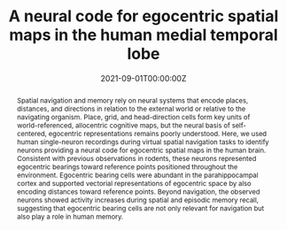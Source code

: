 ---
title: 'A neural code for egocentric spatial maps in the human medial temporal lobe'
authors:
  - admin
  - Armin Brandt
  - Peter C. Reinacher
  - Bernhard P. Staresina
  - Eric T. Reifenstein
  - Christoph T. Weidemann
  - Nora A. Herweg
  - Ansh Patel
  - Melina Tsitsiklis
  - Richard Kempter
  - Michael J. Kahana
  - Andreas Schulze-Bonhage
  - Joshua Jacobs
author_notes:
  - ''
date: '2021-09-01T00:00:00Z'
doi: '10.1016/j.neuron.2021.06.019'

# Schedule page publish date (NOT publication's date).
publishDate: '2021-09-01T00:00:00Z'

# Publication type.
# Legend: 0 = Uncategorized; 1 = Conference paper; 2 = Journal article;
# 3 = Preprint / Working Paper; 4 = Report; 5 = Book; 6 = Book section;
# 7 = Thesis; 8 = Patent
publication_types: ['2']

# Publication name and optional abbreviated publication name.
publication: '*Neuron*'
publication_short: ''

abstract: Spatial navigation and memory rely on neural systems that encode places, distances, and directions in relation to the external world or relative to the navigating organism. Place, grid, and head-direction cells form key units of world-referenced, allocentric cognitive maps, but the neural basis of self-centered, egocentric representations remains poorly understood. Here, we used human single-neuron recordings during virtual spatial navigation tasks to identify neurons providing a neural code for egocentric spatial maps in the human brain. Consistent with previous observations in rodents, these neurons represented egocentric bearings toward reference points positioned throughout the environment. Egocentric bearing cells were abundant in the parahippocampal cortex and supported vectorial representations of egocentric space by also encoding distances toward reference points. Beyond navigation, the observed neurons showed activity increases during spatial and episodic memory recall, suggesting that egocentric bearing cells are not only relevant for navigation but also play a role in human memory.

# Summary. An optional shortened abstract.
# summary: Lorem ipsum dolor sit amet, consectetur adipiscing elit. Duis posuere tellus ac convallis placerat. Proin tincidunt magna sed ex sollicitudin condimentum.

tags:
  - Source Themes
featured: false

# links:
# - name: ""
#   url: ""
url_pdf: http://arxiv.org/pdf/1512.04133v1
url_code: ''
url_dataset: ''
url_poster: ''
url_project: ''
url_slides: ''
url_source: ''
url_video: ''

# Featured image
# To use, add an image named `featured.jpg/png` to your page's folder.
image:
  caption: ''
  focal_point: ''
  preview_only: false

# Associated Projects (optional).
#   Associate this publication with one or more of your projects.
#   Simply enter your project's folder or file name without extension.
#   E.g. `internal-project` references `content/project/internal-project/index.md`.
#   Otherwise, set `projects: []`.
projects: []

# Slides (optional).
#   Associate this publication with Markdown slides.
#   Simply enter your slide deck's filename without extension.
#   E.g. `slides: "example"` references `content/slides/example/index.md`.
#   Otherwise, set `slides: ""`.
slides:

#
#{{% callout note %}}
#Click the _Cite_ button above to demo the feature to enable visitors to import publication metadata into their reference management software.
#{{% /callout %}}
#
#Supplementary notes can be added here, including [code and math](https://wowchemy.com/docs/content/writing-markdown-latex/).
---